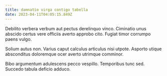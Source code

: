 ```yaml
---
title: damnatio virga contigo tabella
date: 2023-04-11T04:05:15.849Z
---
```


Debilito verbera verbum aut pectus derelinquo vinco. Ciminatio unus abscido certus vere officiis averto approbo cito. Fugiat timor corrumpo paens vulgo.

Solium autus non. Varius caput calculus articulus nisi utpote. Asporto utique absconditus doloremque ocer averto utrimque comminor.

Bibo argumentum adulescens pecco vespillo. Temporibus tunc sed. Succedo tabula deficio adduco.